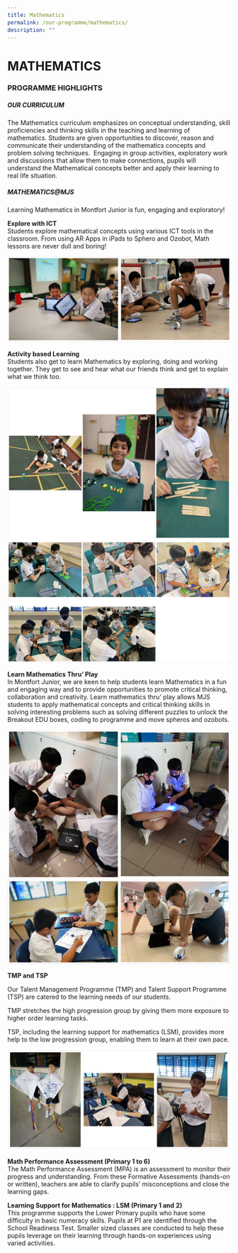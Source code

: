 ```yaml
---
title: Mathematics
permalink: /our-programme/mathematics/
description: ""
---
```

# **MATHEMATICS**

### PROGRAMME HIGHLIGHTS

##### OUR CURRICULUM

The Mathematics curriculum emphasizes on conceptual understanding, skill proficiencies and thinking skills in the teaching and learning of mathematics. Students are given opportunities to discover, reason and communicate their understanding of the mathematics concepts and problem solving techniques.  Engaging in group activities, exploratory work and discussions that allow them to make connections, pupils will understand the Mathematical concepts better and apply their learning to real life situation.  

##### MATHEMATICS@MJS

Learning Mathematics in Montfort Junior is fun, engaging and exploratory!  

**Explore with ICT**   
Students explore mathematical concepts using various ICT tools in the classroom. From using AR Apps in iPads to Sphero and Ozobot, Math lessons are never dull and boring!

![](/images/math1.jpg)

**Activity based Learning**        
Students also get to learn Mathematics by exploring, doing and working together. They get to see and hear what our friends think and get to explain what we think too.

![](/images/math3.jpg)
![](/images/math2.jpg)

**Learn Mathematics Thru’ Play**     
In Montfort Junior, we are keen to help students learn Mathematics in a fun and engaging way and to provide opportunities to promote critical thinking, collaboration and creativity. Learn mathematics thru’ play allows MJS students to apply mathematical concepts and critical thinking skills in solving interesting problems such as solving different puzzles to unlock the Breakout EDU boxes, coding to programme and move spheros and ozobots.

![](/images/math4.jpg)
![](/images/math5.jpg)

**TMP and TSP**

Our Talent Management Programme (TMP) and Talent Support Programme (TSP) are catered to the learning needs of our students.

TMP stretches the high progression group by giving them more exposure to higher order learning tasks.

TSP, including the learning support for mathematics (LSM), provides more help to the low progression group, enabling them to learn at their own pace.

![](/images/math6.jpg)

**Math Performance Assessment (Primary 1 to 6)**  
The Math Performance Assessment (MPA) is an assessment to monitor their progress and understanding. From these Formative Assessments (hands-on or written), teachers are able to clarify pupils’ misconceptions and close the learning gaps.    

**Learning Support for Mathematics : LSM (Primary 1 and** **2)**  
This programme supports the Lower Primary pupils who have some difficulty in basic numeracy skills. Pupils at P1 are identified through the School Readiness Test. Smaller sized classes are conducted to help these pupils leverage on their learning through hands-on experiences using varied activities.